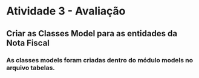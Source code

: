 # Atividade 3 - Avaliação

## Criar as Classes Model para as entidades da Nota Fiscal

### As classes models foram criadas dentro do módulo models no arquivo tabelas.


